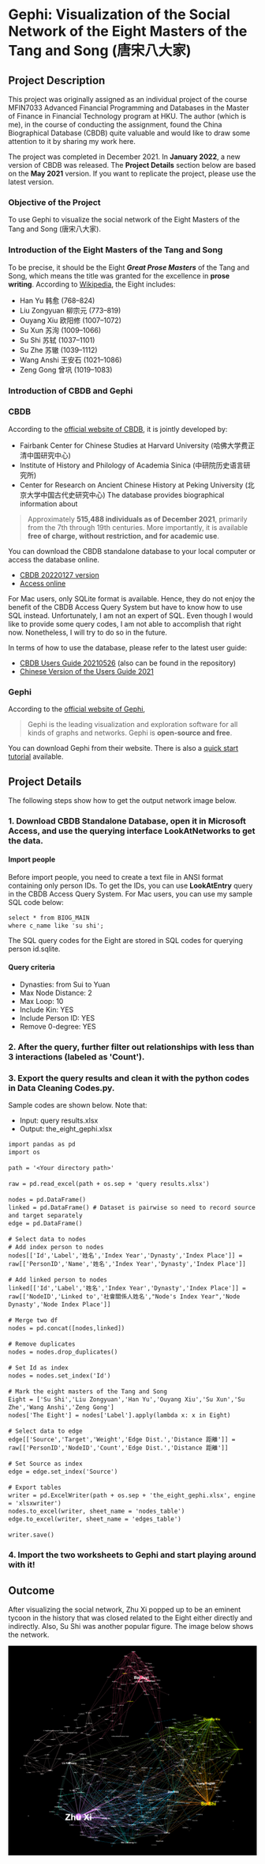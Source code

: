 # Gephi: Visualization of the Social Network of the Eight Masters of the Tang and Song (唐宋八大家)

## Project Description
This project was originally assigned as an individual project of the course MFIN7033 Advanced Financial Programming and Databases in the Master of Finance in Financial Technology program at HKU. The author (which is me), in the course of conducting the assignment, found the China Biographical Database (CBDB) quite valuable and would like to draw some attention to it by sharing my work here.

The project was completed in December 2021.  In **January 2022**, a new version of CBDB was released. The **Project Details** section below are based on the **May 2021** version. If you want to replicate the project, please use the latest version.

### Objective of the Project
To use Gephi to visualize the social network of the Eight Masters of the Tang and Song (唐宋八大家).

### Introduction of the Eight Masters of the Tang and Song
To be precise, it should be the Eight **_Great Prose Masters_** of the Tang and Song, which means the title was granted for the excellence in **prose writing**. According to [Wikipedia](https://en.wikipedia.org/wiki/Eight_Masters_of_the_Tang_and_Song), the Eight includes:
- Han Yu 韩愈 (768–824)
- Liu Zongyuan 柳宗元 (773–819)
- Ouyang Xiu 欧阳修 (1007–1072)
- Su Xun 苏洵 (1009–1066)
- Su Shi 苏轼 (1037–1101)
- Su Zhe 苏辙 (1039–1112)
- Wang Anshi 王安石 (1021–1086)
- Zeng Gong 曾巩 (1019–1083)

### Introduction of CBDB and Gephi
### CBDB
According to the [official website of CBDB](https://projects.iq.harvard.edu/cbdb/home), it is jointly developed by:
- Fairbank Center for Chinese Studies at Harvard University (哈佛大学费正清中国研究中心)
- Institute of History and Philology of Academia Sinica (中研院历史语言研究所)
- Center for Research on Ancient Chinese History at Peking University (北京大学中国古代史研究中心)
The database provides biographical information about
> Approximately **515,488 individuals as of December 2021**, primarily from the 7th through 19th centuries.
More importantly, it is available **free of charge, without restriction, and for academic use**. 

You can download the CBDB standalone database to your local computer or access the database online.
- [CBDB 20220127 version](https://projects.iq.harvard.edu/cbdb/download-cbdb-standalone-database)
- [Access online](https://projects.iq.harvard.edu/cbdb/accessing-cbdb-online)

For Mac users, only SQLite format is available. Hence, they do not enjoy the benefit of the CBDB Access Query System but have to know how to use SQL instead. Unfortunately, I am not an expert of SQL. Even though I would like to provide some query codes, I am not able to accomplish that right now. Nonetheless, I will try to do so in the future.

In terms of how to use the database, please refer to the latest user guide:
- [CBDB Users Guide 20210526](https://projects.iq.harvard.edu/files/chinesecbdb/files/cbdb_users_guide.pdf) (also can be found in the repository)
- [Chinese Version of the Users Guide 2021](https://projects.iq.harvard.edu/files/cbdb/files/cbdb_users_guide_ch_20210322.pdf)

### Gephi
According to the [official website of Gephi](https://gephi.org),

>Gephi is the leading visualization and exploration software for all kinds of graphs and networks. Gephi is **open-source and free**.

You can download Gephi from their website. There is also a [quick start tutorial](https://gephi.org/users/quick-start/) available.

## Project Details
The following steps show how to get the output network image below.
### 1. Download CBDB Standalone Database, open it in Microsoft Access, and use the querying interface **LookAtNetworks** to get the data.
    
#### Import people
Before import people, you need to create a text file in ANSI format containing only person IDs. To get the IDs, you can use **LookAtEntry** query in the CBDB Access Query System. For Mac users, you can use my sample SQL code below:

```
select * from BIOG_MAIN 
where c_name like 'su shi';
```

The SQL query codes for the Eight are stored in SQL codes for querying person id.sqlite.

#### Query criteria
- Dynasties: from Sui to Yuan
- Max Node Distance: 2
- Max Loop: 10
- Include Kin: YES
- Include Person ID: YES
- Remove 0-degree: YES

### 2. After the query, further filter out relationships with less than 3 interactions (labeled as 'Count').

### 3. Export the query results and clean it with the python codes in Data Cleaning Codes.py.
Sample codes are shown below. Note that:
- Input: query results.xlsx
- Output: the_eight_gephi.xlsx

```
import pandas as pd
import os
 
path = '<Your directory path>'

raw = pd.read_excel(path + os.sep + 'query results.xlsx')

nodes = pd.DataFrame()
linked = pd.DataFrame() # Dataset is pairwise so need to record source and target separately
edge = pd.DataFrame()

# Select data to nodes
# Add index person to nodes
nodes[['Id','Label','姓名','Index Year','Dynasty','Index Place']] = raw[['PersonID','Name','姓名','Index Year','Dynasty','Index Place']]

# Add linked person to nodes
linked[['Id','Label','姓名','Index Year','Dynasty','Index Place']] = raw[['NodeID','Linked to','社會關係人姓名',"Node's Index Year",'Node Dynasty','Node Index Place']]

# Merge two df
nodes = pd.concat([nodes,linked])

# Remove duplicates
nodes = nodes.drop_duplicates()

# Set Id as index
nodes = nodes.set_index('Id')

# Mark the eight masters of the Tang and Song
Eight = ['Su Shi','Liu Zongyuan','Han Yu','Ouyang Xiu','Su Xun','Su Zhe','Wang Anshi','Zeng Gong']
nodes['The Eight'] = nodes['Label'].apply(lambda x: x in Eight)

# Select data to edge
edge[['Source','Target','Weight','Edge Dist.','Distance 距離']] = raw[['PersonID','NodeID','Count','Edge Dist.','Distance 距離']]

# Set Source as index
edge = edge.set_index('Source')

# Export tables
writer = pd.ExcelWriter(path + os.sep + 'the_eight_gephi.xlsx', engine = 'xlsxwriter')
nodes.to_excel(writer, sheet_name = 'nodes_table')
edge.to_excel(writer, sheet_name = 'edges_table')

writer.save()
```
### 4. Import the two worksheets to Gephi and start playing around with it!

## Outcome
After visualizing the social network, Zhu Xi popped up to be an eminent tycoon in the history that was closed related to the Eight either directly and indirectly. Also, Su Shi was another popular figure. The image below shows the network.

![Gephi Visualization of the Social Network of the Eight Masters of the Tang and Song](Gephi_Screenshot.png)